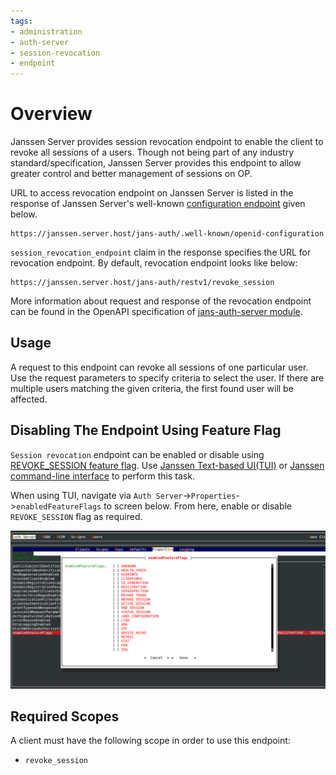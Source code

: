 ```yaml
---
tags:
- administration
- auth-server
- session-revocation
- endpoint
---
```


# Overview

Janssen Server provides session revocation endpoint to enable the client to revoke all sessions of a users.
Though not being part of any industry standard/specification, Janssen Server provides this endpoint to allow greater 
control and better management of sessions on OP.

URL to access revocation endpoint on Janssen Server is listed in the response of Janssen Server's well-known
[configuration endpoint](./configuration.md) given below.

```text
https://janssen.server.host/jans-auth/.well-known/openid-configuration
```

`session_revocation_endpoint` claim in the response specifies the URL for revocation endpoint. By default, revocation endpoint
looks like below:

```
https://janssen.server.host/jans-auth/restv1/revoke_session
```

More information about request and response of the revocation endpoint can be found in
the OpenAPI specification of [jans-auth-server module](https://gluu.org/swagger-ui/?url=https://raw.githubusercontent.com/JanssenProject/jans/vreplace-janssen-version/jans-auth-server/docs/swagger.yaml#/Session_Management/revoke-session).

## Usage

A request to this endpoint can revoke all sessions of one particular user. Use the request parameters to specify 
criteria to select the user. If there are multiple users matching the given criteria, the first found user will be affected.

## Disabling The Endpoint Using Feature Flag

`Session revocation` endpoint can be enabled or disable using [REVOKE_SESSION feature flag](../../reference/json/feature-flags/janssenauthserver-feature-flags.md#revoke_session).
Use [Janssen Text-based UI(TUI)](../../config-guide/config-tools/jans-tui/README.md) or [Janssen command-line interface](../../config-guide/config-tools/jans-cli/README.md) to perform this task.

When using TUI, navigate via `Auth Server`->`Properties`->`enabledFeatureFlags` to screen below. From here, enable or
disable `REVOKE_SESSION` flag as required.

![](../../../assets/image-tui-enable-components.png)

## Required Scopes

A client must have the following scope in order to use this endpoint:

- `revoke_session`

